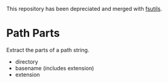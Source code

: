 
This repository has been depreciated and merged with [fsutils](https://github.com/rsdoiel/fsutils).

# Path Parts

Extract the parts of a path string.

+ directory
+ basename (includes extension)
+ extension

